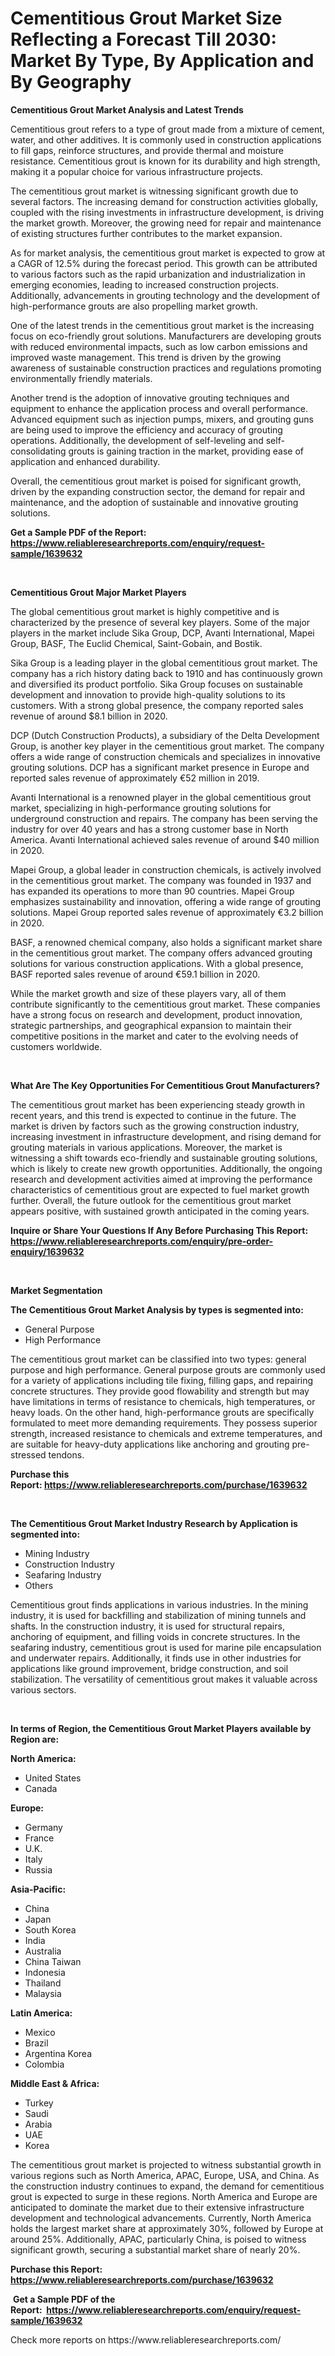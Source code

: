 <p><h1>Cementitious Grout Market Size Reflecting a Forecast Till 2030: Market By Type, By Application and By Geography</h1></p><p><strong>Cementitious Grout Market Analysis and Latest Trends</strong></p>
<p><p>Cementitious grout refers to a type of grout made from a mixture of cement, water, and other additives. It is commonly used in construction applications to fill gaps, reinforce structures, and provide thermal and moisture resistance. Cementitious grout is known for its durability and high strength, making it a popular choice for various infrastructure projects.</p><p>The cementitious grout market is witnessing significant growth due to several factors. The increasing demand for construction activities globally, coupled with the rising investments in infrastructure development, is driving the market growth. Moreover, the growing need for repair and maintenance of existing structures further contributes to the market expansion.</p><p>As for market analysis, the cementitious grout market is expected to grow at a CAGR of 12.5% during the forecast period. This growth can be attributed to various factors such as the rapid urbanization and industrialization in emerging economies, leading to increased construction projects. Additionally, advancements in grouting technology and the development of high-performance grouts are also propelling market growth.</p><p>One of the latest trends in the cementitious grout market is the increasing focus on eco-friendly grout solutions. Manufacturers are developing grouts with reduced environmental impacts, such as low carbon emissions and improved waste management. This trend is driven by the growing awareness of sustainable construction practices and regulations promoting environmentally friendly materials.</p><p>Another trend is the adoption of innovative grouting techniques and equipment to enhance the application process and overall performance. Advanced equipment such as injection pumps, mixers, and grouting guns are being used to improve the efficiency and accuracy of grouting operations. Additionally, the development of self-leveling and self-consolidating grouts is gaining traction in the market, providing ease of application and enhanced durability.</p><p>Overall, the cementitious grout market is poised for significant growth, driven by the expanding construction sector, the demand for repair and maintenance, and the adoption of sustainable and innovative grouting solutions.</p></p>
<p><strong>Get a Sample PDF of the Report:&nbsp; <a href="https://www.reliableresearchreports.com/enquiry/request-sample/1639632">https://www.reliableresearchreports.com/enquiry/request-sample/1639632</a></strong></p>
<p>&nbsp;</p>
<p><strong>Cementitious Grout Major Market Players</strong></p>
<p><p>The global cementitious grout market is highly competitive and is characterized by the presence of several key players. Some of the major players in the market include Sika Group, DCP, Avanti International, Mapei Group, BASF, The Euclid Chemical, Saint-Gobain, and Bostik.</p><p>Sika Group is a leading player in the global cementitious grout market. The company has a rich history dating back to 1910 and has continuously grown and diversified its product portfolio. Sika Group focuses on sustainable development and innovation to provide high-quality solutions to its customers. With a strong global presence, the company reported sales revenue of around $8.1 billion in 2020.</p><p>DCP (Dutch Construction Products), a subsidiary of the Delta Development Group, is another key player in the cementitious grout market. The company offers a wide range of construction chemicals and specializes in innovative grouting solutions. DCP has a significant market presence in Europe and reported sales revenue of approximately €52 million in 2019.</p><p>Avanti International is a renowned player in the global cementitious grout market, specializing in high-performance grouting solutions for underground construction and repairs. The company has been serving the industry for over 40 years and has a strong customer base in North America. Avanti International achieved sales revenue of around $40 million in 2020.</p><p>Mapei Group, a global leader in construction chemicals, is actively involved in the cementitious grout market. The company was founded in 1937 and has expanded its operations to more than 90 countries. Mapei Group emphasizes sustainability and innovation, offering a wide range of grouting solutions. Mapei Group reported sales revenue of approximately €3.2 billion in 2020.</p><p>BASF, a renowned chemical company, also holds a significant market share in the cementitious grout market. The company offers advanced grouting solutions for various construction applications. With a global presence, BASF reported sales revenue of around €59.1 billion in 2020.</p><p>While the market growth and size of these players vary, all of them contribute significantly to the cementitious grout market. These companies have a strong focus on research and development, product innovation, strategic partnerships, and geographical expansion to maintain their competitive positions in the market and cater to the evolving needs of customers worldwide.</p></p>
<p>&nbsp;</p>
<p><strong>What Are The Key Opportunities For Cementitious Grout Manufacturers?</strong></p>
<p><p>The cementitious grout market has been experiencing steady growth in recent years, and this trend is expected to continue in the future. The market is driven by factors such as the growing construction industry, increasing investment in infrastructure development, and rising demand for grouting materials in various applications. Moreover, the market is witnessing a shift towards eco-friendly and sustainable grouting solutions, which is likely to create new growth opportunities. Additionally, the ongoing research and development activities aimed at improving the performance characteristics of cementitious grout are expected to fuel market growth further. Overall, the future outlook for the cementitious grout market appears positive, with sustained growth anticipated in the coming years.</p></p>
<p><strong>Inquire or Share Your Questions If Any Before Purchasing This Report: <a href="https://www.reliableresearchreports.com/enquiry/pre-order-enquiry/1639632">https://www.reliableresearchreports.com/enquiry/pre-order-enquiry/1639632</a></strong></p>
<p>&nbsp;</p>
<p><strong>Market Segmentation</strong></p>
<p><strong>The Cementitious Grout Market Analysis by types is segmented into:</strong></p>
<p><ul><li>General Purpose</li><li>High Performance</li></ul></p>
<p><p>The cementitious grout market can be classified into two types: general purpose and high performance. General purpose grouts are commonly used for a variety of applications including tile fixing, filling gaps, and repairing concrete structures. They provide good flowability and strength but may have limitations in terms of resistance to chemicals, high temperatures, or heavy loads. On the other hand, high-performance grouts are specifically formulated to meet more demanding requirements. They possess superior strength, increased resistance to chemicals and extreme temperatures, and are suitable for heavy-duty applications like anchoring and grouting pre-stressed tendons.</p></p>
<p><strong>Purchase this Report:&nbsp;<a href="https://www.reliableresearchreports.com/purchase/1639632">https://www.reliableresearchreports.com/purchase/1639632</a></strong></p>
<p>&nbsp;</p>
<p><strong>The Cementitious Grout Market Industry Research by Application is segmented into:</strong></p>
<p><ul><li>Mining Industry</li><li>Construction Industry</li><li>Seafaring Industry</li><li>Others</li></ul></p>
<p><p>Cementitious grout finds applications in various industries. In the mining industry, it is used for backfilling and stabilization of mining tunnels and shafts. In the construction industry, it is used for structural repairs, anchoring of equipment, and filling voids in concrete structures. In the seafaring industry, cementitious grout is used for marine pile encapsulation and underwater repairs. Additionally, it finds use in other industries for applications like ground improvement, bridge construction, and soil stabilization. The versatility of cementitious grout makes it valuable across various sectors.</p></p>
<p>&nbsp;</p>
<p><strong>In terms of Region, the Cementitious Grout Market Players available by Region are:</strong></p>
<p>
    <p> <strong> North America: </strong>
        <ul>
            <li>United States</li>
            <li>Canada</li>
        </ul>
        </p> 
    <p> <strong> Europe: </strong>
        <ul>
            <li>Germany</li>
            <li>France</li>
            <li>U.K.</li>
            <li>Italy</li>
            <li>Russia</li>
        </ul>
        </p> 
    <p> <strong> Asia-Pacific: </strong>
        <ul>
            <li>China</li>
            <li>Japan</li>
            <li>South Korea</li>
            <li>India</li>
            <li>Australia</li>
            <li>China Taiwan</li>
            <li>Indonesia</li>
            <li>Thailand</li>
            <li>Malaysia</li>
        </ul>
        </p> 
    <p> <strong> Latin America: </strong>
        <ul>
            <li>Mexico</li>
            <li>Brazil</li>
            <li>Argentina Korea</li>
            <li>Colombia</li>
        </ul>
        </p> 
    <p> <strong> Middle East & Africa: </strong>
        <ul>
            <li>Turkey</li>
            <li>Saudi</li>
            <li>Arabia</li>
            <li>UAE</li>
            <li>Korea</li>
        </ul>
    </p>
    </p>
<p><p>The cementitious grout market is projected to witness substantial growth in various regions such as North America, APAC, Europe, USA, and China. As the construction industry continues to expand, the demand for cementitious grout is expected to surge in these regions. North America and Europe are anticipated to dominate the market due to their extensive infrastructure development and technological advancements. Currently, North America holds the largest market share at approximately 30%, followed by Europe at around 25%. Additionally, APAC, particularly China, is poised to witness significant growth, securing a substantial market share of nearly 20%.</p></p>
<p><strong>Purchase this Report: <a href="https://www.reliableresearchreports.com/purchase/1639632">https://www.reliableresearchreports.com/purchase/1639632</a></strong></p>
<p>&nbsp;<strong>Get a Sample PDF of the Report:&nbsp;&nbsp;<a href="https://www.reliableresearchreports.com/enquiry/request-sample/1639632">https://www.reliableresearchreports.com/enquiry/request-sample/1639632</a></strong></p>
<p><strong></strong></p>
<p>Check more reports on https://www.reliableresearchreports.com/</p>